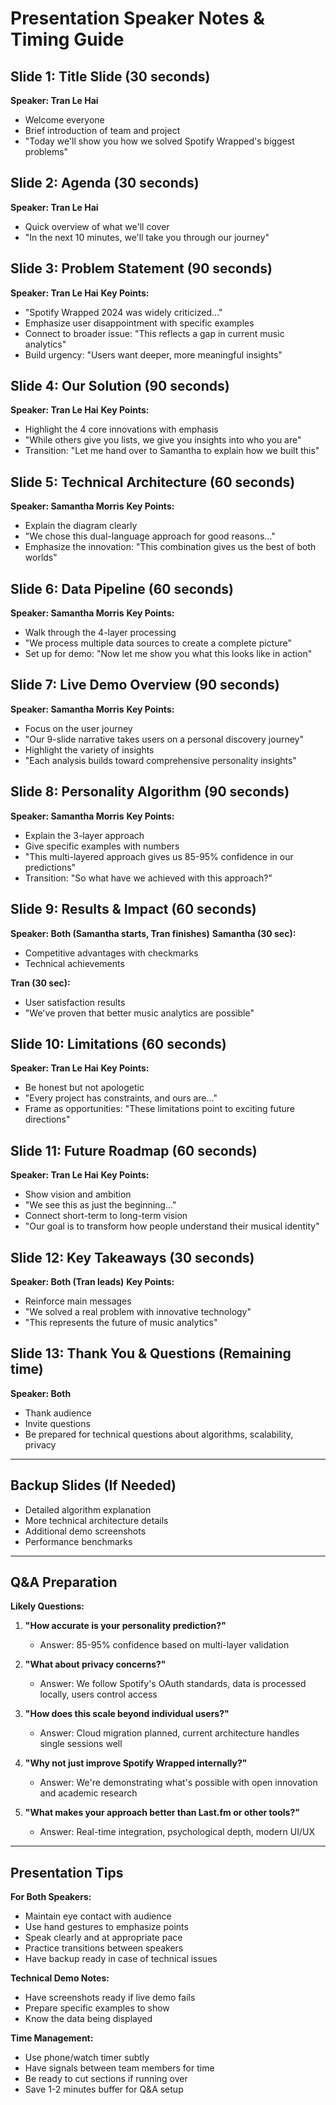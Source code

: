 # Presentation Speaker Notes & Timing Guide

## Slide 1: Title Slide (30 seconds)
**Speaker: Tran Le Hai**
- Welcome everyone
- Brief introduction of team and project
- "Today we'll show you how we solved Spotify Wrapped's biggest problems"

## Slide 2: Agenda (30 seconds) 
**Speaker: Tran Le Hai**
- Quick overview of what we'll cover
- "In the next 10 minutes, we'll take you through our journey"

## Slide 3: Problem Statement (90 seconds)
**Speaker: Tran Le Hai**
**Key Points:**
- "Spotify Wrapped 2024 was widely criticized..."
- Emphasize user disappointment with specific examples
- Connect to broader issue: "This reflects a gap in current music analytics"
- Build urgency: "Users want deeper, more meaningful insights"

## Slide 4: Our Solution (90 seconds)
**Speaker: Tran Le Hai**
**Key Points:**
- Highlight the 4 core innovations with emphasis
- "While others give you lists, we give you insights into who you are"
- Transition: "Let me hand over to Samantha to explain how we built this"

## Slide 5: Technical Architecture (60 seconds)
**Speaker: Samantha Morris**
**Key Points:**
- Explain the diagram clearly
- "We chose this dual-language approach for good reasons..."
- Emphasize the innovation: "This combination gives us the best of both worlds"

## Slide 6: Data Pipeline (60 seconds)
**Speaker: Samantha Morris**
**Key Points:**
- Walk through the 4-layer processing
- "We process multiple data sources to create a complete picture"
- Set up for demo: "Now let me show you what this looks like in action"

## Slide 7: Live Demo Overview (90 seconds)
**Speaker: Samantha Morris**
**Key Points:**
- Focus on the user journey
- "Our 9-slide narrative takes users on a personal discovery journey"
- Highlight the variety of insights
- "Each analysis builds toward comprehensive personality insights"

## Slide 8: Personality Algorithm (90 seconds)
**Speaker: Samantha Morris**
**Key Points:**
- Explain the 3-layer approach
- Give specific examples with numbers
- "This multi-layered approach gives us 85-95% confidence in our predictions"
- Transition: "So what have we achieved with this approach?"

## Slide 9: Results & Impact (60 seconds)
**Speaker: Both (Samantha starts, Tran finishes)**
**Samantha (30 sec):**
- Competitive advantages with checkmarks
- Technical achievements

**Tran (30 sec):**
- User satisfaction results
- "We've proven that better music analytics are possible"

## Slide 10: Limitations (60 seconds)
**Speaker: Tran Le Hai**
**Key Points:**
- Be honest but not apologetic
- "Every project has constraints, and ours are..."
- Frame as opportunities: "These limitations point to exciting future directions"

## Slide 11: Future Roadmap (60 seconds)
**Speaker: Tran Le Hai**
**Key Points:**
- Show vision and ambition
- "We see this as just the beginning..."
- Connect short-term to long-term vision
- "Our goal is to transform how people understand their musical identity"

## Slide 12: Key Takeaways (30 seconds)
**Speaker: Both (Tran leads)**
**Key Points:**
- Reinforce main messages
- "We solved a real problem with innovative technology"
- "This represents the future of music analytics"

## Slide 13: Thank You & Questions (Remaining time)
**Speaker: Both**
- Thank audience
- Invite questions
- Be prepared for technical questions about algorithms, scalability, privacy

---

## Backup Slides (If Needed)
- Detailed algorithm explanation
- More technical architecture details
- Additional demo screenshots
- Performance benchmarks

---

## Q&A Preparation

**Likely Questions:**
1. **"How accurate is your personality prediction?"**
   - Answer: 85-95% confidence based on multi-layer validation

2. **"What about privacy concerns?"**
   - Answer: We follow Spotify's OAuth standards, data is processed locally, users control access

3. **"How does this scale beyond individual users?"**
   - Answer: Cloud migration planned, current architecture handles single sessions well

4. **"Why not just improve Spotify Wrapped internally?"**
   - Answer: We're demonstrating what's possible with open innovation and academic research

5. **"What makes your approach better than Last.fm or other tools?"**
   - Answer: Real-time integration, psychological depth, modern UI/UX

---

## Presentation Tips

**For Both Speakers:**
- Maintain eye contact with audience
- Use hand gestures to emphasize points
- Speak clearly and at appropriate pace
- Practice transitions between speakers
- Have backup ready in case of technical issues

**Technical Demo Notes:**
- Have screenshots ready if live demo fails
- Prepare specific examples to show
- Know the data being displayed

**Time Management:**
- Use phone/watch timer subtly
- Have signals between team members for time
- Be ready to cut sections if running over
- Save 1-2 minutes buffer for Q&A setup 